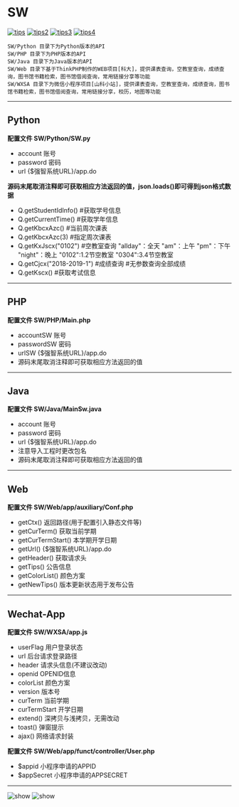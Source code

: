 # SW

[![tips](https://img.shields.io/badge/-更新日志-%234C98F7.svg?style=for-the-badge&logo=azure-pipelines&logoColor=White)](https://github.com/WindrunnerMax/SW/blob/master/ChangeLog.md) 
[![tips2](https://img.shields.io/badge/-通用版本-%234C98F7.svg?style=for-the-badge&logo=monogram&logoColor=White)](https://github.com/WindrunnerMax/SW/tree/master) 
[![tips3](https://img.shields.io/badge/-科大-%234C98F7.svg?style=for-the-badge&logo=sitepoint&logoColor=White)](https://github.com/WindrunnerMax/SW/blob/SDUST/Web/public/show1.jpg) 
[![tips4](https://img.shields.io/badge/-山科小站-%234C98F7.svg?style=for-the-badge&logo=marketo&logoColor=White)](https://github.com/WindrunnerMax/SW/blob/SDUST/Web/public/show2.jpg) 

```
SW/Python 目录下为Python版本的API
SW/PHP 目录下为PHP版本的API
SW/Java 目录下为Java版本的API
SW/Web 目录下基于ThinkPHP制作的WEB项目[科大]，提供课表查询，空教室查询，成绩查询，图书馆书籍检索，图书馆借阅查询，常用链接分享等功能  
SW/WXSA 目录下为微信小程序项目[山科小站]，提供课表查询，空教室查询，成绩查询，图书馆书籍检索，图书馆借阅查询，常用链接分享，校历，地图等功能  
```

----
  
## Python

**配置文件 SW/Python/SW.py**
* account 账号
* password 密码
* url {$强智系统URL}/app.do

**源码末尾取消注释即可获取相应方法返回的值，json.loads()即可得到json格式数据**  
* Q.getStudentIdInfo() #获取学号信息
* Q.getCurrentTime() #获取学年信息
* Q.getKbcxAzc() #当前周次课表
* Q.getKbcxAzc(3) #指定周次课表
* Q.getKxJscx("0102") #空教室查询 "allday"：全天 "am"：上午 "pm"：下午 "night"：晚上 "0102":1.2节空教室 "0304":3.4节空教室
* Q.getCjcx("2018-2019-1") #成绩查询 #无参数查询全部成绩
* Q.getKscx() #获取考试信息

----
  
## PHP

**配置文件 SW/PHP/Main.php**
* accountSW 账号
* passwordSW 密码
* urlSW {$强智系统URL}/app.do
* 源码末尾取消注释即可获取相应方法返回的值
----
  
## Java

**配置文件 SW/Java/MainSw.java**
* account 账号
* password 密码
* url {$强智系统URL}/app.do
* 注意导入工程时更改包名
* 源码末尾取消注释即可获取相应方法返回的值

----
## Web  

**配置文件 SW/Web/app/auxiliary/Conf.php**
* getCtx() 返回路径(用于配置引入静态文件等)
* getCurTerm() 获取当前学期
* getCurTermStart() 本学期开学日期
* getUrl() {$强智系统URL}/app.do
* getHeader() 获取请求头
* getTips() 公告信息
* getColorList() 颜色方案
* getNewTips() 版本更新状态用于发布公告

----
## Wechat-App  

**配置文件 SW/WXSA/app.js**
* userFlag 用户登录状态
* url 后台请求登录路径
* header 请求头信息(不建议改动)
* openid OPENID信息
* colorList 颜色方案
* version 版本号
* curTerm 当前学期
* curTermStart 开学日期
* extend() 深拷贝与浅拷贝，无需改动
* toast() 弹窗提示
* ajax() 网络请求封装

**配置文件 SW/Web/app/funct/controller/User.php**
* $appid 小程序申请的APPID
* $appSecret 小程序申请的APPSECRET

----  
  
![show](https://github.com/WindrunnerMax/SW/blob/SDUST/Web/public/show1.jpg)
![show](https://github.com/WindrunnerMax/SW/blob/SDUST/Web/public/show2.jpg)

